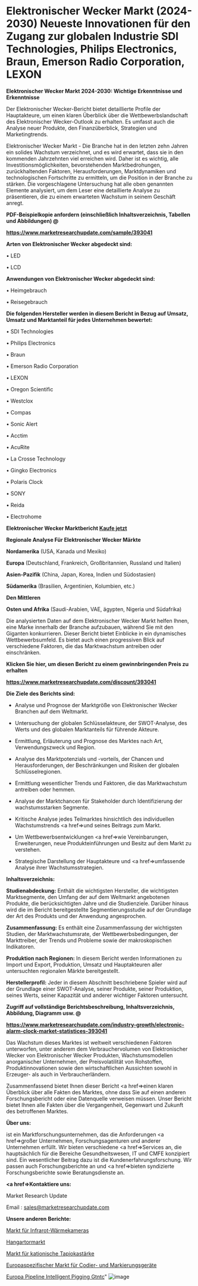 # Elektronischer Wecker Markt (2024-2030) Neueste Innovationen für den Zugang zur globalen Industrie SDI Technologies, Philips Electronics, Braun, Emerson Radio Corporation, LEXON

<strong>Elektronischer Wecker Markt 2024-2030: Wichtige Erkenntnisse und Erkenntnisse</strong>

Der Elektronischer Wecker-Bericht bietet detaillierte Profile der Hauptakteure, um einen klaren Überblick über die Wettbewerbslandschaft des Elektronischer Wecker-Outlook zu erhalten. Es umfasst auch die Analyse neuer Produkte, den Finanzüberblick, Strategien und Marketingtrends.

Elektronischer Wecker Markt - Die Branche hat in den letzten zehn Jahren ein solides Wachstum verzeichnet, und es wird erwartet, dass sie in den kommenden Jahrzehnten viel erreichen wird. Daher ist es wichtig, alle Investitionsmöglichkeiten, bevorstehenden Marktbedrohungen, zurückhaltenden Faktoren, Herausforderungen, Marktdynamiken und technologischen Fortschritte zu ermitteln, um die Position in der Branche zu stärken. Die vorgeschlagene Untersuchung hat alle oben genannten Elemente analysiert, um dem Leser eine detaillierte Analyse zu präsentieren, die zu einem erwarteten Wachstum in seinem Geschäft anregt.



<strong><b>PDF-Beispielkopie anfordern (einschließlich Inhaltsverzeichnis, Tabellen und Abbildungen) @ </b></strong>

<strong><a href=https://www.marketresearchupdate.com/sample/393041>

<strong>https://www.marketresearchupdate.com/sample/393041</u></a></strong></strong>



<strong>Arten von Elektronischer Wecker abgedeckt sind:</strong>

• LED

• LCD



<strong>Anwendungen von Elektronischer Wecker abgedeckt sind:</strong>

• Heimgebrauch

• Reisegebrauch



<strong>Die folgenden Hersteller werden in diesem Bericht in Bezug auf Umsatz, Umsatz und Marktanteil für jedes Unternehmen bewertet:</strong>

• SDI Technologies

• Philips Electronics

• Braun

• Emerson Radio Corporation

• LEXON

• Oregon Scientific

• Westclox

• Compas

• Sonic Alert

• Acctim

• AcuRite

• La Crosse Technology

• Gingko Electronics

• Polaris Clock

• SONY

• Reida

• Electrohome



<strong>Elektronischer Wecker Marktbericht <a href=https://www.marketresearchupdate.com/buynow/393041>Kaufe jetzt</a></strong>



<strong>Regionale Analyse Für Elektronischer Wecker Märkte</strong>



<strong>Nordamerika</strong> (USA, Kanada und Mexiko)



<strong>Europa</strong> (Deutschland, Frankreich, Großbritannien, Russland und Italien)



<strong>Asien-Pazifik</strong> (China, Japan, Korea, Indien und Südostasien)



<strong>Südamerika</strong> (Brasilien, Argentinien, Kolumbien, etc.)



<strong>Den Mittleren</strong> 

<strong>Osten und Afrika</strong> (Saudi-Arabien, VAE, ägypten, Nigeria und Südafrika)

Die analysierten Daten auf dem Elektronischer Wecker Markt helfen Ihnen, eine Marke innerhalb der Branche aufzubauen, während Sie mit den Giganten konkurrieren. Dieser Bericht bietet Einblicke in ein dynamisches Wettbewerbsumfeld. Es bietet auch einen progressiven Blick auf verschiedene Faktoren, die das Marktwachstum antreiben oder einschränken.



<strong>Klicken Sie hier, um diesen Bericht zu einem gewinnbringenden Preis zu erhalten
</strong>

<strong><a href=https://www.marketresearchupdate.com/discount/393041>https://www.marketresearchupdate.com/discount/393041</b></u></strong></a>



<strong>Die Ziele des Berichts sind:</strong>

- Analyse und Prognose der Marktgröße von Elektronischer Wecker Branchen auf dem Weltmarkt.

- Untersuchung der globalen Schlüsselakteure, der SWOT-Analyse, des Werts und des globalen Marktanteils für führende Akteure.

- Ermittlung, Erläuterung und Prognose des Marktes nach Art, Verwendungszweck und Region.

- Analyse des Marktpotenzials und -vorteils, der Chancen und Herausforderungen, der Beschränkungen und Risiken der globalen Schlüsselregionen.

- Ermittlung wesentlicher Trends und Faktoren, die das Marktwachstum antreiben oder hemmen.

- Analyse der Marktchancen für Stakeholder durch Identifizierung der wachstumsstarken Segmente.

- Kritische Analyse jedes Teilmarktes hinsichtlich des individuellen Wachstumstrends <a href=>und</a> seines Beitrags zum Markt.

- Um Wettbewerbsentwicklungen <a href=>wie</a> Vereinbarungen, Erweiterungen, neue Produkteinführungen und Besitz auf dem Markt zu verstehen.

- Strategische Darstellung der Hauptakteure und <a href=>umfas</a>sende Analyse ihrer Wachstumsstrategien.



<strong>Inhaltsverzeichnis:</strong>



<strong>Studienabdeckung:</strong> Enthält die wichtigsten Hersteller, die wichtigsten Marktsegmente, den Umfang der auf dem Weltmarkt angebotenen Produkte, die berücksichtigten Jahre und die Studienziele. Darüber hinaus wird die im Bericht bereitgestellte Segmentierungsstudie auf der Grundlage der Art des Produkts und der Anwendung angesprochen.



<strong>Zusammenfassung:</strong> Es enthält eine Zusammenfassung der wichtigsten Studien, der Marktwachstumsrate, der Wettbewerbsbedingungen, der Markttreiber, der Trends und Probleme sowie der makroskopischen Indikatoren.



<strong>Produktion nach Regionen:</strong> In diesem Bericht werden Informationen zu Import und Export, Produktion, Umsatz und Hauptakteuren aller untersuchten regionalen Märkte bereitgestellt.



<strong>Herstellerprofil:</strong> Jeder in diesem Abschnitt beschriebene Spieler wird auf der Grundlage einer SWOT-Analyse, seiner Produkte, seiner Produktion, seines Werts, seiner Kapazität und anderer wichtiger Faktoren untersucht.



<strong><b>Zugriff auf vollständige Berichtsbeschreibung, Inhaltsverzeichnis, Abbildung, Diagramm usw. @ </b></strong>

<strong><a href=https://www.marketresearchupdate.com/industry-growth/electronic-alarm-clock-market-statistices-393041>https://www.marketresearchupdate.com/industry-growth/electronic-alarm-clock-market-statistices-393041</a></strong>

Das Wachstum dieses Marktes ist weltweit verschiedenen Faktoren unterworfen, unter anderem dem Verbrauchervolumen von Elektronischer Wecker von Elektronischer Wecker Produkten, Wachstumsmodellen anorganischer Unternehmen, der Preisvolatilität von Rohstoffen, Produktinnovationen sowie den wirtschaftlichen Aussichten sowohl in Erzeuger- als auch in Verbraucherländern.

Zusammenfassend bietet Ihnen dieser Bericht <a href=>einen</a> klaren Überblick über alle Fakten des Marktes, ohne dass Sie auf einen anderen Forschungsbericht oder eine Datenquelle verweisen müssen. Unser Bericht bietet Ihnen alle Fakten über die Vergangenheit, Gegenwart und Zukunft des betroffenen Marktes.



<strong>Über uns:</strong>

 ist ein Marktforschungsunternehmen, das die Anforderungen <a href=>großer</a> Unternehmen, Forschungsagenturen und anderer Unternehmen erfüllt. Wir bieten verschiedene <a href=>Services</a> an, die hauptsächlich für die Bereiche Gesundheitswesen, IT und CMFE konzipiert sind. Ein wesentlicher Beitrag dazu ist die Kundenerfahrungsforschung. Wir passen auch Forschungsberichte an und <a href=>bieten</a> syndizierte Forschungsberichte sowie Beratungsdienste an.



<strong><a href=>Kontaktiere uns:</a></strong>

Market Research Update

Email : sales@marketresearchupdate.com



<strong>Unsere anderen Berichte:</strong>

<a href=https://www.linkedin.com/pulse/infrared-thermal-camera-market-2023-what-factors>Markt für Infrarot-Wärmekameras</a>

<a href=https://www.linkedin.com/pulse/hangar-door-market-2023-remarking-enormous>Hangartormarkt</a>

<a href=https://www.linkedin.com/pulse/tapioca-cationic-starch-market-analysis-segment>Markt für kationische Tapiokastärke</a>

<a href=https://www.linkedin.com/pulse/europe-specific-coding-marking-equipment-market>Europaspezifischer Markt für Codier- und Markierungsgeräte</a>

<a href=https://www.linkedin.com/pulse/europe-pipeline-intelligent-pigging-gtntc/>Europa Pipeline Intelligent Pigging Gtntc</a>"
![image](https://github.com/Gayatrikarjule/Market-Analysis-360/assets/97346546/fc320234-7697-49a5-a549-f8a129e5fea6)
